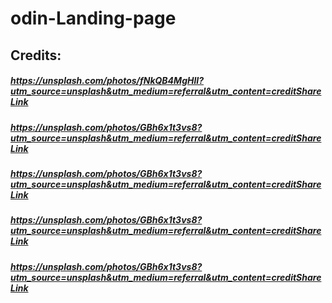 # odin-Landing-page

## Credits:

##### https://unsplash.com/photos/fNkQB4MgHlI?utm_source=unsplash&utm_medium=referral&utm_content=creditShareLink

##### https://unsplash.com/photos/GBh6x1t3vs8?utm_source=unsplash&utm_medium=referral&utm_content=creditShareLink

##### https://unsplash.com/photos/GBh6x1t3vs8?utm_source=unsplash&utm_medium=referral&utm_content=creditShareLink

##### https://unsplash.com/photos/GBh6x1t3vs8?utm_source=unsplash&utm_medium=referral&utm_content=creditShareLink

##### https://unsplash.com/photos/GBh6x1t3vs8?utm_source=unsplash&utm_medium=referral&utm_content=creditShareLink

